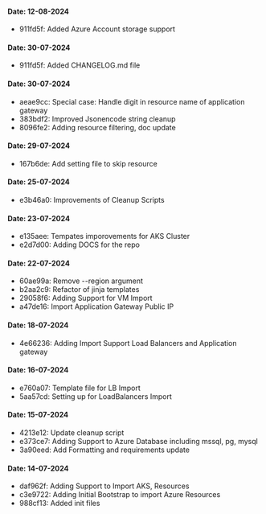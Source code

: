 #### Date: 12-08-2024
 * 911fd5f: Added Azure Account storage support

#### Date: 30-07-2024
 * 911fd5f: Added CHANGELOG.md file

#### Date: 30-07-2024
 * aeae9cc: Special case: Handle digit in resource name of application gateway
 * 383bdf2: Improved Jsonencode string cleanup
 * 8096fe2: Adding resource filtering, doc update

#### Date: 29-07-2024
 * 167b6de: Add setting file to skip resource

#### Date: 25-07-2024
 * e3b46a0: Improvements of Cleanup Scripts

#### Date: 23-07-2024
 * e135aee: Tempates imporovements for AKS Cluster
 * e2d7d00: Adding DOCS for the repo

#### Date: 22-07-2024
 * 60ae99a: Remove --region argument
 * b2aa2c9: Refactor of jinja templates
 * 29058f6: Adding Support for VM Import
 * a47de16: Import Application Gateway Public IP

#### Date: 18-07-2024
 * 4e66236: Adding Import Support Load Balancers and Application gateway

#### Date: 16-07-2024
 * e760a07: Template file for LB Import
 * 5aa57cd: Setting up for LoadBalancers Import

#### Date: 15-07-2024
 * 4213e12: Update cleanup script
 * e373ce7: Adding Support to Azure Database including mssql, pg, mysql
 * 3a90eed: Add Formatting and requirements update

#### Date: 14-07-2024
 * daf962f: Adding Support to Import AKS, Resources
 * c3e9722: Adding Initial Bootstrap to import Azure Resources
 * 988cf13: Added init files